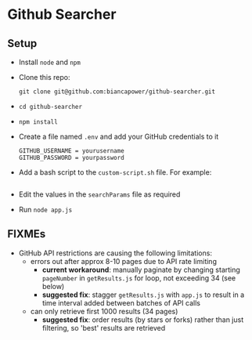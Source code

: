 # Github Searcher

## Setup

* Install `node` and `npm`

* Clone this repo: 
    ```
    git clone git@github.com:biancapower/github-searcher.git
    ```

* `cd github-searcher`

* `npm install`

* Create a file named `.env` and add your GitHub credentials to it
    ```
    GITHUB_USERNAME = yourusername
    GITHUB_PASSWORD = yourpassword
    ```

* Add a bash script to the `custom-script.sh` file. For example:
    ```

    ```

* Edit the values in the `searchParams` file as required

* Run `node app.js`

## FIXMEs

* GitHub API restrictions are causing the following limitations:
    - errors out after approx 8-10 pages due to API rate limiting
        * **current workaround**: manually paginate by changing starting `pageNumber` in `getResults.js` for loop, not exceeding 34 (see below)
        * **suggested fix**: stagger `getResults.js` with `app.js` to result in a time interval added between batches of API calls
    - can only retrieve first 1000 results (34 pages)
        * **suggested fix**: order results (by stars or forks) rather than just filtering, so 'best' results are retrieved
